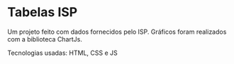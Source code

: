 # Tabelas ISP
Um projeto feito com dados fornecidos pelo ISP. Gráficos foram realizados com a biblioteca ChartJs.

Tecnologias usadas: HTML, CSS e JS
